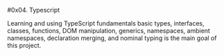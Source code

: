 #0x04. Typescript

Learning and using TypeScript fundamentals basic types, interfaces, classes, functions, DOM manipulation,
generics, namespaces, ambient namespaces, declaration merging, and nominal typing is the main goal of this project.
